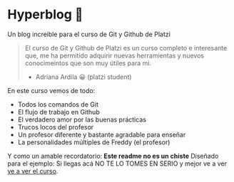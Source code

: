 # Hyperblog 💚
Un blog increible para el curso de Git y Github de Platzi
> El curso de Git y Github de Platzi es un curso completo e interesante que, me ha permitido adquirir nuevas herramientas y nuevos conocimeintos que son muy útiles para mi.
> - Adriana Ardila 😀
(platzi student)

En este curso vemos de todo:
- Todos los comandos de Git
- El flujo de trabajo en Github
- El verdadero amor por las buenas prácticas
- Trucos locos del profesor
- Un profesor diferente y bastante agradable para enseñar
- La personalidades múltiples de Freddy (el profesor)

Y como un amable recordatorio: **Este readme no es un chiste** Diseñado para el ejemplo: Si llegas acá NO TE LO TOMES EN SERIO y mejor ve a ver [ve a ver el curso](https://platzi.com/ "el curso").

